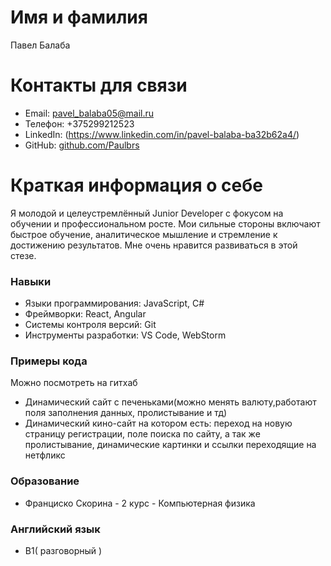 # Имя и фамилия
Павел Балаба

# Контакты для связи
- Email: pavel_balaba05@mail.ru
- Телефон: +375299212523
- LinkedIn: (https://www.linkedin.com/in/pavel-balaba-ba32b62a4/)
- GitHub: [github.com/Paulbrs](https://github.com/Paulbrs)

# Краткая информация о себе
Я молодой и целеустремлённый Junior Developer с фокусом на обучении и профессиональном росте. Мои сильные стороны включают быстрое обучение, аналитическое мышление и стремление к достижению результатов. Мне очень нравится развиваться в этой стезе.

### Навыки
- Языки программирования: JavaScript, С#
- Фреймворки: React, Angular
- Системы контроля версий: Git
- Инструменты разработки: VS Code, WebStorm

### Примеры кода
Можно посмотреть на гитхаб
- Динамический сайт с печеньками(можно менять валюту,работают поля заполнения данных, пролистывание и тд)
- Динамический кино-сайт на котором есть: переход на новую страницу регистрации, поле поиска по сайту, а так же пролистывание, динамические картинки и ссылки переходящие на нетфликс

### Образование 
- Франциско Скорина - 2 курс - Компьютерная физика

### Английский язык
- B1( разговорный )
